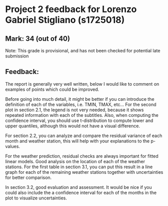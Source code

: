 Project 2 feedback for Lorenzo Gabriel Stigliano (s1725018)
================

## Mark: 34 (out of 40)

Note: This grade is provisional, and has not been checked for potential
late submission

## Feedback:

The report is generally very well written, below I would like to comment
on examples of points which could be improved.

Before going into much detail, it might be better if you can introduce
the definition of each of the variables, i.e. TMIN, TMAX, etc… For the
second plot in section 2.1, the legend is not very needed, because it
shows repeated information with each of the subtitles. Also, when
computing the confidence interval, you should use t-distribution to
compute lower and upper quantiles, although this would not have a visual
difference.

For section 2.2, you can analyze and compare the residual variance of
each month and weather station, this will help with your explanations to
the p-values.

For the weather prediction, residual checks are always important for
fitted linear models. Good analysis on the location of each of the
weather stations. For the first table in section 3.1, you can put this
result in a line graph for each of the remaining weather stations
together with uncertainties for better comparison.

In section 3.2, good evaluation and assessment. It would be nice if you
could also include the a confidence interval for each of the months in
the plot to visualize uncertainties.
